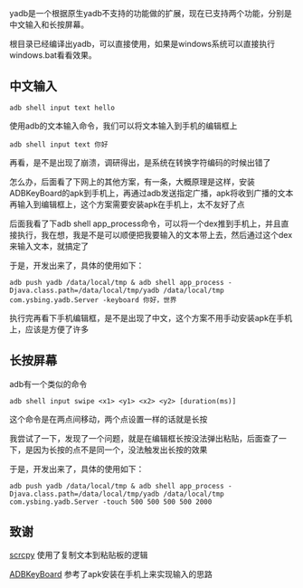 yadb是一个根据原生yadb不支持的功能做的扩展，现在已支持两个功能，分别是中文输入和长按屏幕。

根目录已经编译出yadb，可以直接使用，如果是windows系统可以直接执行windows.bat看看效果。

## 中文输入
```
adb shell input text hello
```

使用adb的文本输入命令，我们可以将文本输入到手机的编辑框上
```
adb shell input text 你好
```

再看，是不是出现了崩溃，调研得出，是系统在转换字符编码的时候出错了

怎么办，后面看了下网上的其他方案，有一条，大概原理是这样，安装ADBKeyBoard的apk到手机上，再通过adb发送指定广播，apk将收到广播的文本再输入到编辑框上，这个方案需要安装apk在手机上，太不友好了点

后面我看了下adb shell app_process命令，可以将一个dex推到手机上，并且直接执行，我在想，我是不是可以顺便把我要输入的文本带上去，然后通过这个dex来输入文本，就搞定了

于是，开发出来了，具体的使用如下：
```
adb push yadb /data/local/tmp & adb shell app_process -Djava.class.path=/data/local/tmp/yadb /data/local/tmp com.ysbing.yadb.Server -keyboard 你好，世界
```

执行完再看下手机编辑框，是不是出现了中文，这个方案不用手动安装apk在手机上，应该是方便了许多

## 长按屏幕
adb有一个类似的命令
```
adb shell input swipe <x1> <y1> <x2> <y2> [duration(ms)]
```
这个命令是在两点间移动，两个点设置一样的话就是长按

我尝试了一下，发现了一个问题，就是在编辑框长按没法弹出粘贴，后面查了一下，是因为长按的点不是同一个，没法触发出长按的效果

于是，开发出来了，具体的使用如下：
```
adb push yadb /data/local/tmp & adb shell app_process -Djava.class.path=/data/local/tmp/yadb /data/local/tmp com.ysbing.yadb.Server -touch 500 500 500 500 2000
```

## 致谢
[scrcpy](https://github.com/Genymobile/scrcpy) 使用了复制文本到粘贴板的逻辑

[ADBKeyBoard](https://github.com/senzhk/ADBKeyBoard) 参考了apk安装在手机上来实现输入的思路